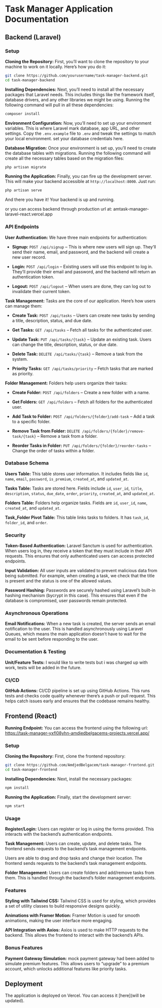 
# Task Manager Application Documentation

## Backend (Laravel)

### Setup

**Cloning the Repository:**
First, you’ll want to clone the repository to your  machine to work on it locally. Here’s how you do it:

```sh
git clone https://github.com/yourusername/task-manager-backend.git
cd task-manager-backend
```

**Installing Dependencies:**
Next, you’ll need to install all the necessary packages that Laravel needs. This includes things like the framework itself, database drivers, and any other libraries we might be using. Running the following command will pull in all these dependencies:

```sh
composer install
```

**Environment Configuration:**
Now, you’ll need to set up your environment variables. This is where Laravel mark database, app URL, and other settings. Copy the `.env.example` file to `.env` and tweak the settings to match your local environment.  set your database credentials here.

**Database Migration:**
Once your environment is set up, you’ll need to create the database tables with migrations. Running the following command will create all the necessary tables based on the migration files:

```sh
php artisan migrate
```

**Running the Application:**
Finally, you can fire up the development server. This will make your backend accessible at `http://localhost:8000`. Just run:

```sh
php artisan serve
```

And there you have it! Your backend is up and running.

or you can access backend through production url at: amtask-manager-laravel-react.vercel.app

### API Endpoints

**User Authentication:**
We have three main endpoints for authentication:

- **Signup:** `POST /api/signup` – This is where new users will sign up. They’ll send their name, email, and password, and the backend will create a new user record.

- **Login:** `POST /api/login` – Existing users will use this endpoint to log in. They’ll provide their email and password, and the backend will return an authentication token.

- **Logout:** `POST /api/logout` – When users are done, they can log out to invalidate their current token.

**Task Management:**
Tasks are the core of our application. Here’s how users can manage them:

- **Create Task:** `POST /api/tasks` – Users can create new tasks by sending a title, description, status, and due date.

- **Get Tasks:** `GET /api/tasks` – Fetch all tasks for the authenticated user.

- **Update Task:** `PUT /api/tasks/{task}` – Update an existing task. Users can change the title, description, status, or due date.

- **Delete Task:** `DELETE /api/tasks/{task}` – Remove a task from the system.

- **Priority Tasks:** `GET /api/tasks/priority` – Fetch tasks that are marked as priority.

**Folder Management:**
Folders help users organize their tasks:

- **Create Folder:** `POST /api/folders` – Create a new folder with a name.

- **Get Folders:** `GET /api/folders` – Fetch all folders for the authenticated user.

- **Add Task to Folder:** `POST /api/folders/{folder}/add-task` – Add a task to a specific folder.

- **Remove Task from Folder:** `DELETE /api/folders/{folder}/remove-task/{task}` – Remove a task from a folder.

- **Reorder Tasks in Folder:** `PUT /api/folders/{folder}/reorder-tasks` – Change the order of tasks within a folder.

### Database Schema

**Users Table:**
This table stores user information. It includes fields like `id`, `name`, `email`, `password`, `is_premium`, `created_at`, and `updated_at`.

**Tasks Table:**
Tasks are stored here. Fields include `id`, `user_id`, `title`, `description`, `status`, `due_date`, `order`, `priority`, `created_at`, and `updated_at`.

**Folders Table:**
Folders help organize tasks. Fields are `id`, `user_id`, `name`, `created_at`, and `updated_at`.

**Task_Folder Pivot Table:**
This table links tasks to folders. It has `task_id`, `folder_id`, and `order`.

### Security

**Token-Based Authentication:**
Laravel Sanctum is used for authentication. When users log in, they receive a token that they must include in their API requests. This ensures that only authenticated users can access protected endpoints.

**Input Validation:**
All user inputs are validated to prevent malicious data from being submitted. For example, when creating a task, we check that the title is present and the status is one of the allowed values.

**Password Hashing:**
Passwords are securely hashed using Laravel’s built-in hashing mechanism (bycrypt in this case). This ensures that even if the database is compromised, user passwords remain protected.

### Asynchronous Operations

**Email Notifications:**
When a new task is created, the server sends an email notification to the user. This is handled asynchronously using Laravel Queues, which means the main application doesn’t have to wait for the email to be sent before responding to the user.

### Documentation & Testing

**Unit/Feature Tests:**
I would like to write tests but i was charged up with work, tests will be added in the future.

### CI/CD

**GitHub Actions:**
CI/CD pipeline is set up using GitHub Actions. This runs tests and checks code quality whenever there’s a push or pull request. This helps catch issues early and ensures that the codebase remains healthy.

## Frontend (React)

**Running Endpoint:**
You can access the frontend using the following url: https://task-manager-yxfl08yhn-amdjedbelgacems-projects.vercel.app/

### Setup

**Cloning the Repository:**
First, clone the frontend repository:

```sh
git clone https://github.com/AmdjedBelgacem/task-manager-frontend.git
cd task-manager-frontend
```

**Installing Dependencies:**
Next, install the necessary packages:

```sh
npm install
```

**Running the Application:**
Finally, start the development server:

```sh
npm start
```

### Usage

**Register/Login:**
Users can register or log in using the forms provided. This interacts with the backend’s authentication endpoints.

**Task Management:**
Users can create, update, and delete tasks. The frontend sends requests to the backend’s task management endpoints.

Users are able to drag and drop tasks and change their location. The frontend sends requests to the backend’s task management endpoints. 

**Folder Management:**
Users can create folders and add/remove tasks from them. This is handled through the backend’s folder management endpoints.

### Features

**Styling with Tailwind CSS:**
Tailwind CSS is used for styling, which provides a set of utility classes to build responsive designs quickly.

**Animations with Framer Motion:**
Framer Motion is used for smooth animations, making the user interface more engaging.

**API Integration with Axios:**
Axios is used to make HTTP requests to the backend. This allows the frontend to interact with the backend’s APIs.

### Bonus Features

**Payment Gateway Simulation:**
mock payment gateway had been added to simulate premium features. This allows users to “upgrade” to a premium account, which unlocks additional features like priority tasks.

## Deployment

The application is deployed on Vercel. You can access it [here](will be updated).
